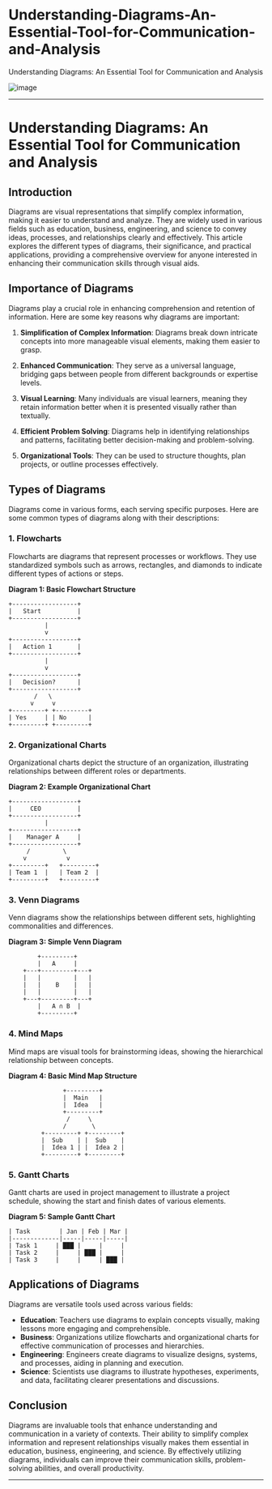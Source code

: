 # Understanding-Diagrams-An-Essential-Tool-for-Communication-and-Analysis
Understanding Diagrams: An Essential Tool for Communication and Analysis


![image](https://github.com/user-attachments/assets/44b0d168-f823-468f-b37b-4919860bdfe1)




---

# Understanding Diagrams: An Essential Tool for Communication and Analysis

## Introduction

Diagrams are visual representations that simplify complex information, making it easier to understand and analyze. They are widely used in various fields such as education, business, engineering, and science to convey ideas, processes, and relationships clearly and effectively. This article explores the different types of diagrams, their significance, and practical applications, providing a comprehensive overview for anyone interested in enhancing their communication skills through visual aids.

## Importance of Diagrams

Diagrams play a crucial role in enhancing comprehension and retention of information. Here are some key reasons why diagrams are important:

1. **Simplification of Complex Information**: Diagrams break down intricate concepts into more manageable visual elements, making them easier to grasp.
   
2. **Enhanced Communication**: They serve as a universal language, bridging gaps between people from different backgrounds or expertise levels.

3. **Visual Learning**: Many individuals are visual learners, meaning they retain information better when it is presented visually rather than textually.

4. **Efficient Problem Solving**: Diagrams help in identifying relationships and patterns, facilitating better decision-making and problem-solving.

5. **Organizational Tools**: They can be used to structure thoughts, plan projects, or outline processes effectively.

## Types of Diagrams

Diagrams come in various forms, each serving specific purposes. Here are some common types of diagrams along with their descriptions:

### 1. Flowcharts

Flowcharts are diagrams that represent processes or workflows. They use standardized symbols such as arrows, rectangles, and diamonds to indicate different types of actions or steps.

**Diagram 1: Basic Flowchart Structure**

```
+------------------+
|   Start          |
+------------------+
          |
          v
+------------------+
|   Action 1       |
+------------------+
          |
          v
+------------------+
|   Decision?      |
+------------------+
       /   \
      v     v
+---------+ +---------+
| Yes     | | No      |
+---------+ +---------+
```

### 2. Organizational Charts

Organizational charts depict the structure of an organization, illustrating relationships between different roles or departments.

**Diagram 2: Example Organizational Chart**

```
+------------------+
|     CEO          |
+------------------+
          |
+------------------+
|    Manager A     |
+------------------+
     /         \
    v           v
+---------+   +---------+
| Team 1  |   | Team 2  |
+---------+   +---------+
```

### 3. Venn Diagrams

Venn diagrams show the relationships between different sets, highlighting commonalities and differences.

**Diagram 3: Simple Venn Diagram**

```
        +---------+
        |   A     |
    +---+---------+---+
    |   |         |   |
    |   |    B    |   |
    |   |         |   |
    +---+---------+---+
        |   A ∩ B  |
        +---------+
```

### 4. Mind Maps

Mind maps are visual tools for brainstorming ideas, showing the hierarchical relationship between concepts.

**Diagram 4: Basic Mind Map Structure**

```
               +---------+
               |  Main   |
               |  Idea   |
               +---------+
                /     \
               /       \
         +---------+ +---------+
         |  Sub    | |  Sub    |
         |  Idea 1 | |  Idea 2 |
         +---------+ +---------+
```

### 5. Gantt Charts

Gantt charts are used in project management to illustrate a project schedule, showing the start and finish dates of various elements.

**Diagram 5: Sample Gantt Chart**

```
| Task        | Jan | Feb | Mar |
|-------------|-----|-----|-----|
| Task 1     | ███ |     |     |
| Task 2     |     | ███ |     |
| Task 3     |     |     | ███ |
```

## Applications of Diagrams

Diagrams are versatile tools used across various fields:

- **Education**: Teachers use diagrams to explain concepts visually, making lessons more engaging and comprehensible.
- **Business**: Organizations utilize flowcharts and organizational charts for effective communication of processes and hierarchies.
- **Engineering**: Engineers create diagrams to visualize designs, systems, and processes, aiding in planning and execution.
- **Science**: Scientists use diagrams to illustrate hypotheses, experiments, and data, facilitating clearer presentations and discussions.

## Conclusion

Diagrams are invaluable tools that enhance understanding and communication in a variety of contexts. Their ability to simplify complex information and represent relationships visually makes them essential in education, business, engineering, and science. By effectively utilizing diagrams, individuals can improve their communication skills, problem-solving abilities, and overall productivity.

---
